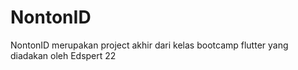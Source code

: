 # NontonID
 NontonID merupakan project akhir dari kelas bootcamp flutter yang diadakan oleh Edspert 22
